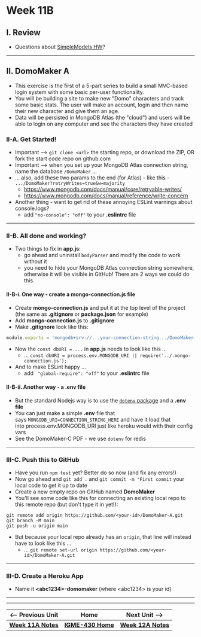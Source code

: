 # Week 11B

## I. Review

- Questions about [SimpleModels HW](11A.md#iii-simplemodels-hw)?

---

## II. DomoMaker A
- This exercise is the first of a 5-part series to build a small MVC-based login system with some basic per-user functionality.
- You will be building a site to make new "Domo" characters and track some basic stats. The user will make an account, login and then name their new character and give them an age.
- Data will be persisted in MongoDB Atlas (the "cloud") and users will be able to login on any computer and see the characters they have created

### II-A. Get Started!
- Important --> `git clone <url>` the starting repo, or download the ZIP, OR fork the start code repo on github.com
- Important --> when you set up your MongoDB Atlas connection string, name the database `/DomoMaker` ...
- ... also, add these two params to the end (for Atlas) - like this - `.../DomoMaker?retryWrites=true&w=majority`
  - https://www.mongodb.com/docs/manual/core/retryable-writes/
  - https://www.mongodb.com/docs/manual/reference/write-concern
- Another thing - want to get rid of these annoying ESLint warnings about console.logs?
  - add `"no-console": "off"` to your **.eslintrc** file

---

### II-B. All done and working?
- Two things to fix in **app.js**:
  - go ahead and uninstall `bodyParser` and modify the code to work without it
  - you need to hide your MongoDB Atlas connection string somewhere, otherwise it will be visible in GitHub! There are 2 ways we could do this.
 
#### II-B-i. One way - create a mongo-connection.js file
- Create **mongo-connection.js** and put it at the top level of the project (the same as **.gitignore** or **package.json** for example)
- Add **mongo-connection.js** to **.gitignore**
- Make **.gitignore** look like this:

```js
module.exports = 'mongodb+srv://...your-connection-string.../DomoMaker-A';
```

- Now the `const dbURI = ...` in **app.js** needs to look like this ...
  - ... `const dbURI = process.env.MONGODB_URI || require('../.mongo-connection.js');`
- And to make ESLint happy ...
  - add ` "global-require": "off"` to your **.eslintrc** file

#### II-B-ii. Another way - a .env file
 - But the standard Nodejs way is to use the [`dotenv` package](https://www.npmjs.com/package/dotenv ) and a **.env file** 
 - You can just make a simple **.env** file that says `MONGODB_URI=CONNECTION_STRING_HERE` and have it load that into process.env.MONGODB_URI just like heroku would with their config vars
 - See the DomoMaker-C PDF - we use `dotenv` for redis

---

 ### III-C. Push this to GitHub
 - Have you run `npm test` yet? Better do so now (and fix any errors!)
 - Now go ahead and `git add .` and `git commit -m "First commit` your local code to get it up to date
 - Create a new empty repo on GitHub named **DomoMaker**
 - You'll see some code like this for connecting an existing local repo to this remote repo (but don't type it in yet!):

```
git remote add origin https://github.com/<your-id>/DomoMaker-A.git
git branch -M main
git push -u origin main
```

- But because your local repo already has an `origin`, that line will instead have to look like this ...
  - ... `git remote set-url origin https://github.com/<your-id>/DomoMaker-A.git`

---

### III-D. Create a Heroku App
- Name it **&lt;abc1234>-domomaker** (where &lt;abc1234> is your id)

---
---

| <-- Previous Unit | Home | Next Unit -->
| --- | --- | --- 
|   [**Week 11A Notes**](11A.md)  |  [**IGME-430 Home**](../) | [**Week 12A Notes**](12A.md)
